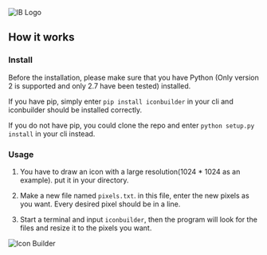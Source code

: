 
![IB Logo](https://ws3.sinaimg.cn/large/651b652ejw1f7iz417z59j208c05o74c.jpg)

## How it works

### Install

Before the installation, please make sure that you have Python (Only version 2 is supported and only 2.7 have been tested) installed.

If you have pip, simply enter ```pip install iconbuilder``` in your cli and iconbuilder should be installed correctly.

If you do not have pip, you could clone the repo and enter ```python setup.py install``` in your cli instead.

### Usage

1. You have to draw an icon with a large resolution(1024 * 1024 as an example). put it in your directory.

2. Make a new file named ```pixels.txt```. in this file, enter the new pixels as you want. Every desired pixel should be in a line.

3. Start a terminal and input ```iconbuilder```, then the program will look for the files and resize it to the pixels you want.


![Icon Builder](https://ws3.sinaimg.cn/mw690/651b652ejw1f7iyokt72sj20ie0j8q6i.jpg)